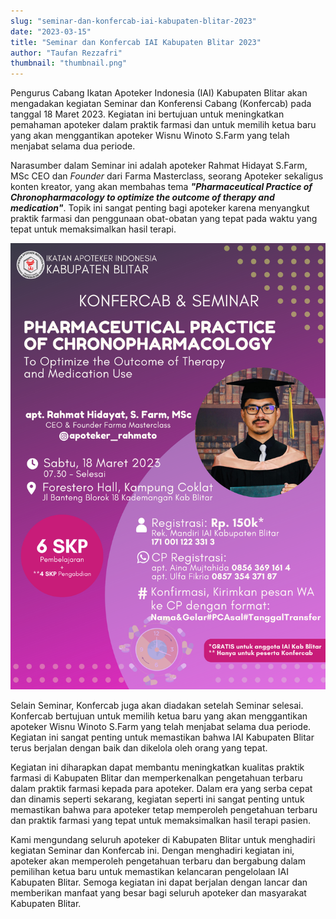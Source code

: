 ```yaml
---
slug: "seminar-dan-konfercab-iai-kabupaten-blitar-2023"
date: "2023-03-15"
title: "Seminar dan Konfercab IAI Kabupaten Blitar 2023"
author: "Taufan Rezzafri"
thumbnail: "thumbnail.png"
---
```


Pengurus Cabang Ikatan Apoteker Indonesia (IAI) Kabupaten Blitar akan mengadakan kegiatan Seminar dan Konferensi Cabang (Konfercab) pada tanggal 18 Maret 2023. Kegiatan ini bertujuan untuk meningkatkan pemahaman apoteker dalam praktik farmasi dan untuk memilih ketua baru yang akan menggantikan apoteker Wisnu Winoto S.Farm yang telah menjabat selama dua periode.

Narasumber dalam Seminar ini adalah apoteker Rahmat Hidayat S.Farm, MSc CEO dan _Founder_ dari Farma Masterclass, seorang Apoteker sekaligus konten kreator, yang akan membahas tema **_"Pharmaceutical Practice of Chronopharmacology to optimize the outcome of therapy and medication"_**. Topik ini sangat penting bagi apoteker karena menyangkut praktik farmasi dan penggunaan obat-obatan yang tepat pada waktu yang tepat untuk memaksimalkan hasil terapi.

![GATSBY_EMPTY_ALT](./Flyer-Seminar-konfercab-2023.png)

Selain Seminar, Konfercab juga akan diadakan setelah Seminar selesai. Konfercab bertujuan untuk memilih ketua baru yang akan menggantikan apoteker Wisnu Winoto S.Farm yang telah menjabat selama dua periode. Kegiatan ini sangat penting untuk memastikan bahwa IAI Kabupaten Blitar terus berjalan dengan baik dan dikelola oleh orang yang tepat.

Kegiatan ini diharapkan dapat membantu meningkatkan kualitas praktik farmasi di Kabupaten Blitar dan memperkenalkan pengetahuan terbaru dalam praktik farmasi kepada para apoteker. Dalam era yang serba cepat dan dinamis seperti sekarang, kegiatan seperti ini sangat penting untuk memastikan bahwa para apoteker tetap memperoleh pengetahuan terbaru dan praktik farmasi yang tepat untuk memaksimalkan hasil terapi pasien.

Kami mengundang seluruh apoteker di Kabupaten Blitar untuk menghadiri kegiatan Seminar dan Konfercab ini. Dengan menghadiri kegiatan ini, apoteker akan memperoleh pengetahuan terbaru dan bergabung dalam pemilihan ketua baru untuk memastikan kelancaran pengelolaan IAI Kabupaten Blitar. Semoga kegiatan ini dapat berjalan dengan lancar dan memberikan manfaat yang besar bagi seluruh apoteker dan masyarakat Kabupaten Blitar.
